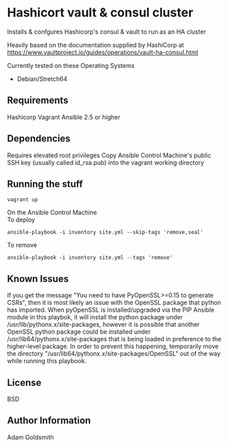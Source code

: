 Hashicort vault & consul cluster
================================

Installs & confgures Hashicorp's consul & vault to run as an HA cluster

Heavily based on the documentation supplied by HashiCorp at <https://www.vaultproject.io/guides/operations/vault-ha-consul.html>

Currently tested on these Operating Systems
* Debian/Stretch64

Requirements
------------

Hashicorp Vagrant
Ansible 2.5 or higher

Dependencies
------------

Requires elevated root privileges
Copy Ansible Control Machine's public SSH key (usually called id_rsa.pub) into the vagrant working directory

Running the stuff
-----------------

```
vagrant up
```

On the Ansible Control Machine  
To deploy

```
ansible-playbook -i inventory site.yml --skip-tags 'remove,seal'
```
To remove

```
ansible-playbook -i inventory site.yml --tags 'remove'
```

Known Issues
------------

If you get the message "You need to have PyOpenSSL>=0.15 to generate CSRs", then it is most likely an issue with the OpenSSL package that python has imported. When pyOpenSSL is installed/upgraded via the PIP Ansible module in this playbok, it will install the python package under /usr/lib/pythonx.x/site-packages, however it is possible that another OpenSSL python package could be installed under /usr/lib64/pythonx.x/site-packages that is being loaded in preference to the higher-level package.
In order to prevent this happening, temporarily move the directory "/usr/lib64/pythonx.x/site-packages/OpenSSL" out of the way while running this playbook.

License
-------

BSD

Author Information
------------------

Adam Goldsmith

